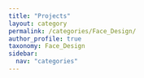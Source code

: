 ```yaml
---
title: "Projects"
layout: category
permalink: /categories/Face_Design/
author_profile: true
taxonomy: Face_Design
sidebar:
  nav: "categories"
---
```

